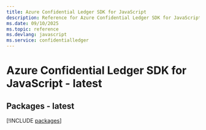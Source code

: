```yaml
---
title: Azure Confidential Ledger SDK for JavaScript
description: Reference for Azure Confidential Ledger SDK for JavaScript
ms.date: 09/10/2025
ms.topic: reference
ms.devlang: javascript
ms.service: confidentialledger
---
```

# Azure Confidential Ledger SDK for JavaScript - latest
## Packages - latest
[!INCLUDE [packages](confidential-ledger-index.md)]